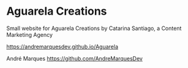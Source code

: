 # Aguarela Creations
Small website for Aguarela Creations by Catarina Santiago, a Content Marketing Agency

https://andremarquesdev.github.io/Aguarela

André Marques
https://github.com/AndreMarquesDev